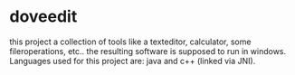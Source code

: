 # doveedit

this project a collection of tools like a texteditor, calculator, some fileroperations, etc..
the resulting software is supposed to run in windows. Languages used for this project are:
java and c++ (linked via JNI).
